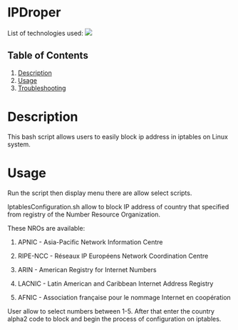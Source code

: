 # IPDroper

<div id="top"></div>
<p style="display: inline">
  <!-- List of technologies used --> 
  List of technologies used:
  


<img src="https://img.shields.io/badge/Linux--FFA500.svg?logo=Linux&style=plastic">

## Table of Contents

1. [Description](#Description)
2. [Usage](#Usage)
3. [Troubleshooting](#Troubleshooting)

# Description

This bash script allows users to easily block ip address in iptables on Linux system. 

# Usage

Run the script then display menu there are allow select scripts.

IptablesConfiguration.sh allow to block IP address of country that specified from registry of the Number Resource Organization.  

 These NROs are available:

 1) APNIC - Asia-Pacific Network Information Centre

 2) RIPE-NCC - Réseaux IP Européens Network Coordination Centre

 3) ARIN - American Registry for Internet Numbers

 4) LACNIC - Latin American and Caribbean Internet Address Registry

 5) AFNIC - Association française pour le nommage Internet en coopération

 User allow to select numbers between 1-5.
 After that enter the country alpha2 code to block and begin the process of configuration on iptables.



